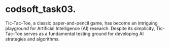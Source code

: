 # codsoft_task03.
Tic-Tac-Toe, a classic paper-and-pencil game, has become an intriguing playground for Artificial Intelligence (AI) research. Despite its simplicity, Tic-Tac-Toe serves as a fundamental testing ground for developing AI strategies and algorithms.
